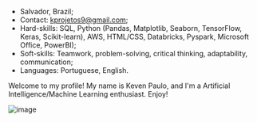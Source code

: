 - Salvador, Brazil;
- Contact: kprojetos9@gmail.com;
- Hard-skills: SQL, Python (Pandas, Matplotlib, Seaborn, TensorFlow, Keras, Scikit-learn), AWS, HTML/CSS, Databricks, Pyspark, Microsoft Office, PowerBI);
- Soft-skills: Teamwork, problem-solving, critical thinking, adaptability, communication;
- Languages: Portuguese, English.

Welcome to my profile! My name is Keven Paulo, and I'm a Artificial Intelligence/Machine Learning enthusiast. Enjoy!


![image](https://github.com/user-attachments/assets/16fad8d9-8169-4c53-ad70-3574bee10313)
